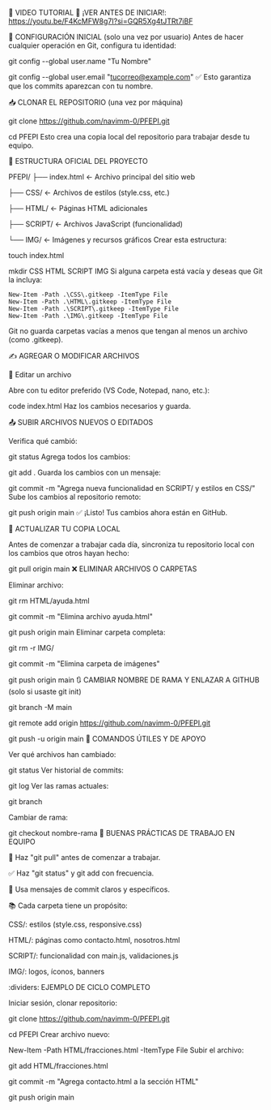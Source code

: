 🎥 VIDEO TUTORIAL 🔗 ¡VER ANTES DE INICIAR!: https://youtu.be/F4KcMFW8g7I?si=GQR5Xg4tJTRt7iBF

🔧 CONFIGURACIÓN INICIAL (solo una vez por usuario) Antes de hacer cualquier operación en Git, configura tu identidad:

git config --global user.name "Tu Nombre"

git config --global user.email "tucorreo@example.com"
✅ Esto garantiza que los commits aparezcan con tu nombre.

📥 CLONAR EL REPOSITORIO (una vez por máquina)

git clone https://github.com/navimm-0/PFEPI.git

cd PFEPI
Esto crea una copia local del repositorio para trabajar desde tu equipo.

📁 ESTRUCTURA OFICIAL DEL PROYECTO

PFEPI/
  ├── index.html         ← Archivo principal del sitio web

  ├── CSS/               ← Archivos de estilos (style.css, etc.)

  ├── HTML/              ← Páginas HTML adicionales

  ├── SCRIPT/            ← Archivos JavaScript (funcionalidad)

  └── IMG/               ← Imágenes y recursos gráficos
Crear esta estructura:

touch index.html

mkdir CSS HTML SCRIPT IMG
Si alguna carpeta está vacía y deseas que Git la incluya:

    New-Item -Path .\CSS\.gitkeep -ItemType File
    New-Item -Path .\HTML\.gitkeep -ItemType File
    New-Item -Path .\SCRIPT\.gitkeep -ItemType File
    New-Item -Path .\IMG\.gitkeep -ItemType File
Git no guarda carpetas vacías a menos que tengan al menos un archivo (como .gitkeep).

✍️ AGREGAR O MODIFICAR ARCHIVOS

🔹 Editar un archivo

Abre con tu editor preferido (VS Code, Notepad, nano, etc.):

code index.html
Haz los cambios necesarios y guarda.

📤 SUBIR ARCHIVOS NUEVOS O EDITADOS

Verifica qué cambió:

git status
Agrega todos los cambios:

git add .
Guarda los cambios con un mensaje:

git commit -m "Agrega nueva funcionalidad en SCRIPT/ y estilos en CSS/"
Sube los cambios al repositorio remoto:

git push origin main
✅ ¡Listo! Tus cambios ahora están en GitHub.

🔄 ACTUALIZAR TU COPIA LOCAL

Antes de comenzar a trabajar cada día, sincroniza tu repositorio local con los cambios que otros hayan hecho:

git pull origin main
❌ ELIMINAR ARCHIVOS O CARPETAS

Eliminar archivo:

git rm HTML/ayuda.html

git commit -m "Elimina archivo ayuda.html"

git push origin main
Eliminar carpeta completa:

git rm -r IMG/

git commit -m "Elimina carpeta de imágenes"

git push origin main
🔃 CAMBIAR NOMBRE DE RAMA Y ENLAZAR A GITHUB (solo si usaste git init)

git branch -M main

git remote add origin https://github.com/navimm-0/PFEPI.git

git push -u origin main
🧪 COMANDOS ÚTILES Y DE APOYO

Ver qué archivos han cambiado:

git status
Ver historial de commits:

git log
Ver las ramas actuales:

git branch

Cambiar de rama:

git checkout nombre-rama
🧼 BUENAS PRÁCTICAS DE TRABAJO EN EQUIPO

🔄 Haz "git pull" antes de comenzar a trabajar.

✅ Haz "git status" y git add con frecuencia.

💬 Usa mensajes de commit claros y específicos.

📚 Cada carpeta tiene un propósito:

CSS/: estilos (style.css, responsive.css)

HTML/: páginas como contacto.html, nosotros.html

SCRIPT/: funcionalidad con main.js, validaciones.js

IMG/: logos, íconos, banners

:dividers: EJEMPLO DE CICLO COMPLETO

Iniciar sesión, clonar repositorio:

git clone https://github.com/navimm-0/PFEPI.git

cd PFEPI
Crear archivo nuevo:

  New-Item -Path HTML/fracciones.html -ItemType File
Subir el archivo:

git add HTML/fracciones.html

git commit -m "Agrega contacto.html a la sección HTML"

git push origin main